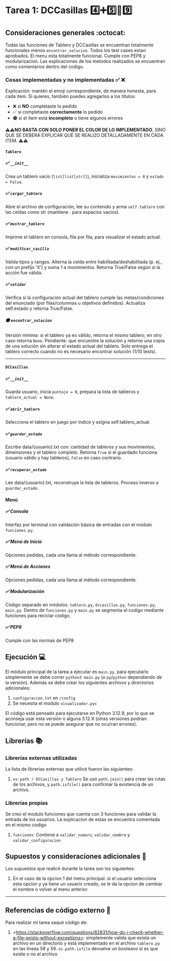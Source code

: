 # Tarea 1: DCCasillas 4️⃣➕5️⃣🟰9️⃣

## Consideraciones generales :octocat:

Todas las funciones de Tablero y DCCasillas se encuentran totalmente funcionales menos ```encontrar_solucion```. Todos los test cases estan aprobados. El menu esta totalmente funcional. Cumple con PEP8 y modularizacion.
Las explicaciones de los metodos realizados se encuentran como comentarios dentro del codigo.

### Cosas implementadas y no implementadas :white_check_mark: :x:

Explicación: mantén el emoji correspondiente, de manera honesta, para cada item. Si quieres, también puedes agregarlos a los títulos:
- ❌ si **NO** completaste lo pedido
- ✅ si completaste **correctamente** lo pedido
- 🟠 si el item está **incompleto** o tiene algunos errores

**⚠️⚠️NO BASTA CON SOLO PONER EL COLOR DE LO IMPLEMENTADO**,
SINO QUE SE DEBERÁ EXPLICAR QUÉ SE REALIZO DETALLADAMENTE EN CADA ITEM.
⚠️⚠️

#### ```Tablero```
##### ✅ ```__init__```

Crea un tablero vacío (```list[list[str]]```), inicializa ```movimientos = 0``` y ```estado = False```.

##### ✅ ```cargar_tablero```

Abre el archivo de configuración, lee su contenido y arma ```self.tablero``` con las celdas como str (mantiene . para espacios vacíos).

##### ✅ ```mostrar_tablero```

Imprime el tablero en consola, fila por fila, para visualizar el estado actual.

##### ✅ ```modificar_casilla```

Valida tipos y rangos. Alterna la celda entre habilitada/deshabilitada (p. ej., con un prefijo 'X') y suma 1 a movimientos. Retorna True/False según si la acción fue válida.

##### ✅ ```validar```

Verifica si la configuración actual del tablero cumple las metas/condiciones del enunciado (por filas/columnas u objetivos definidos). Actualiza self.estado y retorna True/False.

##### 🟠 ```encontrar_solucion```

Versión mínima: si el tablero ya es válido, retorna el mismo tablero; en otro caso retorna ```None```. Pendiente: que encuentre la solución y retorne una copia de una solución sin alterar el estado actual del tablero.
Solo entrega el tablero correcto cuando no es necesario encontrar solución (1/10 tests).

---

#### ```DCCasillas```
##### ✅ ```__init__```

Guarda usuario, inicia ```puntaje = 0```, prepara la lista de tableros y ```tablero_actual = None```.

##### ✅ ```abrir_tablero```

Selecciona el tablero en juego por índice y asigna self.tablero_actual.

##### ✅ ```guardar_estado```

Escribe data/{usuario}.txt con: cantidad de tableros y sus movimientos, dimensiones y el tablero completo. Retorna ```True``` si el guardado funciona (usuario válido y hay tableros), ```False``` en caso contrario.

##### ✅ ```recuperar_estado```

Lee data/{usuario}.txt, reconstruye la lista de tableros. Proceso inverso a ```guardar_estado```.

#### Menú
##### ✅ Consola

Interfaz por terminal con validación básica de entradas con el módulo ```funciones.py```.

##### ✅ Menú de Inicio

Opciones pedidas, cada una llama al método correspondiente.

##### ✅ Menú de Acciones

Opciones pedidas, cada una llama al método correspondiente.

##### ✅ Modularización

Código separado en módulos: ```tablero.py```, ```dccasillas.py```, ```funciones.py```, ```main.py```. Dentro de ```funciones.py``` y ```main.py``` se segmenta el codigo mediante funciones para reciclar código.

##### ✅ PEP8
Cumple con las normas de PEP8

## Ejecución :computer:
El módulo principal de la tarea a ejecutar es  ```main.py```, para ejecutarlo simplemente se debe correr ```python3 main.py``` (o ```py```/```python``` dependiendo de la versión). Además se debe crear los siguientes archivos y directorios adicionales:
1. ```configuracion.txt``` en ```/config```
2. Se necesita el modulo ```visualizador.pyc```

El código está pensado para ejecutarse en Python 3.12.9, por lo que se aconseja usar esta versión o alguna 3.12.X (otras versiones podrían funcionar, pero no se puede asegurar que no ocurran errores).

## Librerías :books:

### Librerías externas utilizadas
La lista de librerías externas que utilicé fueron las siguientes:

1. ```os```: ```path / DCCasillas y Tablero```
Se usó ```path.join()``` para crear las rutas de los archivos, y ```path.isfile()``` para confirmar la existencia de un archivo.

### Librerías propias
Se creo el modulo funciones que cuenta con 3 funciones para validar la entrada de los usuarios. La explicacion de estas se encuentra comentada en el mismo codigo
1. ```funciones```: Contiene a ```validar_numero```, ```validar_nombre``` y ```validar_configuracion```


## Supuestos y consideraciones adicionales :thinking:
Los supuestos que realicé durante la tarea son los siguientes:

1. En el caso de la opcion 1 del menu principal. si el usuario selecciona esta opcion y ya tiene un usuario creado, se le da la opcion de cambiar el nombre o volver al menu anterior.


-------



## Referencias de código externo :book:

Para realizar mi tarea saqué código de:
1. \<https://stackoverflow.com/questions/82831/how-do-i-check-whether-a-file-exists-without-exceptions>: simplemente valida que exista un archivo en un directorio y está implementado en el archivo ```tablero.py``` en las líneas 58 y 59. ```os.path.isfile``` devuelve un booleano si es que existe o no el archivo
